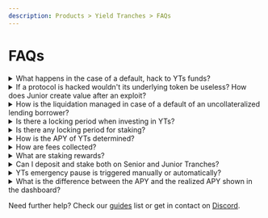 ```yaml
---
description: Products > Yield Tranches > FAQs
---
```


# FAQs

<details>

<summary>What happens in the case of a default, hack to YTs funds?</summary>

Read the[ YTs Edge Cases ](../../developers/yield-tranches/edge-cases.md)section to learn more about default or hack scenarios and how they would be managed.

</details>

<details>

<summary>If a protocol is hacked wouldn't its underlying token be useless? How does Junior create value after an exploit?</summary>

If the attacker is able to completely drain a protocol, both Senior and Junior tranches would be affected. This event is extremely rare, as usually a hack is composed of recursive interactions that steal part of the funds. When the protocol itself is hacked, there are guardians that can pause the system and prevent further losses. Even if validators are directly hacked, it's unlikely that all the validators will suffer the same issue, just causing partial losses.

In this vision, Senior Tranche increases the security profile of the liquidity provider, adding an extra layer of protection: Junior Tranche deposits.

</details>

<details>

<summary>How is the liquidation managed in case of a default of an uncollateralized lending borrower?</summary>

YTs would follow the [Clearpool default process](https://docs.clearpool.finance/clearpool/how-it-works/protocol/default) (insurance, auction) and then redistribute $USDC reimbursed to the Tranches token holders.

There can be 2 scenarios:

* Senior tranche is fully covered and Junior tranche redeems a portion of deposited assets: Senior LPs withdraw their entire deposit; Junior LPs will proportionally redeem their funds using a redistribution contract.&#x20;
* Senior tranche redeems a portion of deposited assets and no liquidity is left on Junior tranche: Senior LPs will proportionally redeem their funds using a redistribution contract.

In the case of borrower default on Clearpool, where the NAV does not decrease, the pausing process will be the following:

* on Clearpool itself, you cannot redeem because utilization rate is 100% and the pool is locked until auction.
* the YTs is manually paused, but the underlying is already locked.
* once the USDC refund is processed by Clearpool, YTs are unpaused (according to the 2 scenarios described above).

</details>

<details>

<summary>Is there a locking period when investing in YTs?</summary>

There are **no locking periods or epochs** and users are free to enter and exit at any time. The interest earned (and governance tokens, after being partially sold in the market) will be split between the two classes using the [Adaptive Yield split](overview.md#adaptive-yield-split).

</details>

<details>

<summary>Is there any locking period for staking?</summary>

There is no lockup period for staking.

</details>

<details>

<summary>How is the APY of YTs determined?</summary>

The base APY, before being split between tranches, is provided by the underlying strategy that takes into account the reinvestment of the accrued governance tokens (except for eventual IDLE rewards). The actual APY of each tranche class is determined by the ratio between the current underlying TVL of Senior and Junior tranches (i.e. APY = share of yield allocated to senior tranches/Senior TVL). The APY has to be considered net of fees.

</details>

<details>

<summary>How are fees collected?</summary>

Fees are collected at each harvest event. When the strategy auto-reinvest accrued tokens, the **Idle protocol charges a 10-15% performance fee** (see the [Fee structure](../fees.md#perpetual-yield-tranches) section).&#x20;

</details>

<details>

<summary>What are staking rewards?</summary>

To keep a good ratio between Senior and Junior tranches and a healthy APY, part of farmed governance tokens (e.g. IDLE) are redistributed to users who stake their tranche tokens in specific tranche rewards contracts.

</details>

<details>

<summary>Can I deposit and stake both on Senior and Junior Tranches?</summary>

You can always deposit in the Tranche of your preference. Staking is avaiable only in Senior tranches. Next to Senior tranches APYs you can over the ℹ️ and see the breakdown of the APR.

</details>

<details>

<summary>YTs emergency pause is triggered manually or automatically?</summary>

As a general rule, the YTs contracts automatically detect a NAV decrease and activate on-chain the pausing feature. No need for a DAO vote or multisig tx.

</details>

<details>

<summary>What is the difference between the APY and the realized APY shown in the dashboard?</summary>

The APY displayed is a spot gross return, while the realized APY is the average return, considering the time-based dependencies. \
\
The realized APY already counts the performance fee.

</details>



Need further help? Check our [guides](../../other/guides/) list or get in contact on [Discord](https://discord.com/invite/mpySAJp).
